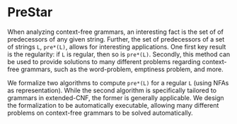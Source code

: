 # PreStar

When analyzing context-free grammars, an interesting fact is the set of of predecessors of
any given string. Further, the set of predecessors of a set of strings `L`, `pre*(L)`, allows for
interesting applications. One first key result is the regularity: if `L` is regular, then so is
`pre*(L)`. Secondly, this method can be used to provide solutions to many different problems
regarding context-free grammars, such as the word-problem, emptiness problem, and more.

We formalize two algorithms to compute `pre*(L)` for a regular `L` (using NFAs as representation).
While the second algorithm is specifically tailored to grammars in extended-CNF, the former
is generally applicable. We design the formalization to be automatically executable,
allowing many different problems on context-free grammars to be solved automatically.
